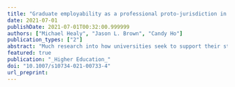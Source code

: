 ```yaml
---
title: "Graduate employability as a professional proto-jurisdiction in higher education."
date: 2021-07-01
publishDate: 2021-07-01T00:32:00.999999
authors: ["Michael Healy", "Jason L. Brown", "Candy Ho"]
publication_types: ["2"]
abstract: "Much research into how universities seek to support their students’ graduate employability has focused on academic strategies such as graduate attributes and work-integrated learning, or the employability benefits of part-time work, volunteering, and extracurricular activities. However, the work of the professional staff who support these strategies is seldom addressed. In this article we report findings from our documentary analysis of 376 Australian university job advertisements for professional roles directly responsible for graduate employability programs and services. We characterise employability as a proto-jurisdiction: an ecology of distinct forms of professional expertise and responsibility with ambiguous, elastic, and porous boundaries. We argue that despite the importance of graduate employability to institutions’ strategic and students’ individual goals, it is as yet an inchoate field of professional practice, consisting of a diverse range of work tasks, functions, and projects. We discuss implications in relation to quality, coherence, and the strategic resourcing of employability support in higher education."
featured: true
publication: "_Higher Education_"
doi: "10.1007/s10734-021-00733-4"
url_preprint:
---
```

